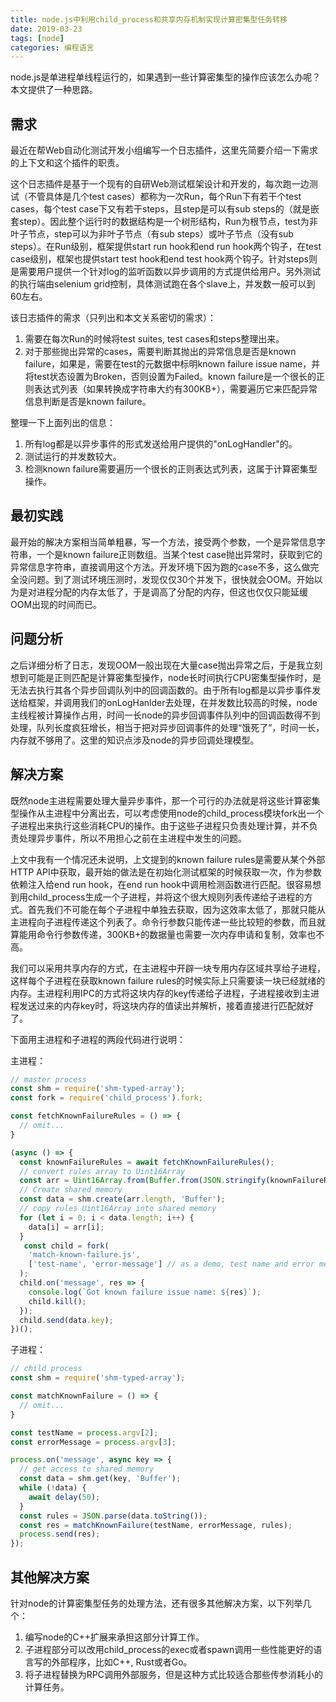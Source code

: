 ```yaml
---
title: node.js中利用child_process和共享内存机制实现计算密集型任务转移
date: 2019-03-23
tags: [node]
categories: 编程语言
---
```


node.js是单进程单线程运行的，如果遇到一些计算密集型的操作应该怎么办呢？本文提供了一种思路。

<!--more-->

## 需求

最近在帮Web自动化测试开发小组编写一个日志插件，这里先简要介绍一下需求的上下文和这个插件的职责。

这个日志插件是基于一个现有的自研Web测试框架设计和开发的，每次跑一边测试（不管具体是几个test cases）都称为一次Run，每个Run下有若干个test cases，每个test case下又有若干steps，且step是可以有sub steps的（就是嵌套step）。因此整个运行时的数据结构是一个树形结构，Run为根节点，test为非叶子节点，step可以为非叶子节点（有sub steps）或叶子节点（没有sub steps）。在Run级别，框架提供start run hook和end run hook两个钩子，在test case级别，框架也提供start test hook和end test hook两个钩子。针对steps则是需要用户提供一个针对log的监听函数以异步调用的方式提供给用户。另外测试的执行端由selenium grid控制，具体测试跑在各个slave上，并发数一般可以到60左右。

该日志插件的需求（只列出和本文关系密切的需求）：

1. 需要在每次Run的时候将test suites, test cases和steps整理出来。
2. 对于那些抛出异常的cases，需要判断其抛出的异常信息是否是known failure，如果是，需要在test的元数据中标明known failure issue name，并将test状态设置为Broken，否则设置为Failed。known failure是一个很长的正则表达式列表（如果转换成字符串大约有300KB+），需要遍历它来匹配异常信息判断是否是known failure。

整理一下上面列出的信息：

1. 所有log都是以异步事件的形式发送给用户提供的"onLogHandler"的。
2. 测试运行的并发数较大。
2. 检测known failure需要遍历一个很长的正则表达式列表，这属于计算密集型操作。

## 最初实践

最开始的解决方案相当简单粗暴，写一个方法，接受两个参数，一个是异常信息字符串，一个是known failure正则数组。当某个test case抛出异常时，获取到它的异常信息字符串，直接调用这个方法。开发环境下因为跑的case不多，这么做完全没问题。到了测试环境压测时，发现仅仅30个并发下，很快就会OOM。开始以为是对进程分配的内存太低了，于是调高了分配的内存，但这也仅仅只能延缓OOM出现的时间而已。

## 问题分析

之后详细分析了日志，发现OOM一般出现在大量case抛出异常之后，于是我立刻想到可能是正则匹配是计算密集型操作，node长时间执行CPU密集型操作时，是无法去执行其各个异步回调队列中的回调函数的。由于所有log都是以异步事件发送给框架，并调用我们的onLogHanlder去处理，在并发数比较高的时候，node主线程被计算操作占用，时间一长node的异步回调事件队列中的回调函数得不到处理，队列长度疯狂增长，相当于把对异步回调事件的处理“饿死了”，时间一长，内存就不够用了。这里的知识点涉及node的异步回调处理模型。

## 解决方案

既然node主进程需要处理大量异步事件，那一个可行的办法就是将这些计算密集型操作从主进程中分离出去，可以考虑使用node的child_process模块fork出一个子进程出来执行这些消耗CPU的操作。由于这些子进程只负责处理计算，并不负责处理异步事件，所以不用担心之前在主进程中发生的问题。

上文中我有一个情况还未说明，上文提到的known failure rules是需要从某个外部HTTP API中获取，最开始的做法是在初始化测试框架的时候获取一次，作为参数依赖注入给end run hook，在end run hook中调用检测函数进行匹配。很容易想到用child_process生成一个子进程，并将这个很大规则列表传递给子进程的方式。首先我们不可能在每个子进程中单独去获取，因为这效率太低了，那就只能从主进程向子进程传递这个列表了。命令行参数只能传递一些比较短的参数，而且就算能用命令行参数传递，300KB+的数据量也需要一次内存申请和复制，效率也不高。

我们可以采用共享内存的方式，在主进程中开辟一块专用内存区域共享给子进程，这样每个子进程在获取known failure rules的时候实际上只需要读一块已经就绪的内存。主进程利用IPC的方式将这块内存的key传递给子进程，子进程接收到主进程发送过来的内存key时，将这块内存的值读出并解析，接着直接进行匹配就好了。

下面用主进程和子进程的两段代码进行说明：

主进程：
```js
// master process
const shm = require('shm-typed-array');
const fork = require('child_process').fork;

const fetchKnownFailureRules = () => {
  // omit...
}

(async () => {
  const knownFailureRules = await fetchKnownFailureRules();
  // convert rules array to Uint16Array
  const arr = Uint16Array.from(Buffer.from(JSON.stringify(knownFailureRules)));
  // Create shared memory
  const data = shm.create(arr.length, 'Buffer');
  // copy rules Uint16Array into shared memory
  for (let i = 0; i < data.length; i++) {
    data[i] = arr[i];
  }
   const child = fork(
    'match-known-failure.js',
    ['test-name', 'error-message'] // as a demo, test name and error message are fake
  );
  child.on('message', res => {
    console.log(`Got known failure issue name: ${res}`);
    child.kill();
  });
  child.send(data.key);
})();
```

子进程：
```js
// child process
const shm = require('shm-typed-array');

const matchKnownFailure = () => {
  // omit...
}

const testName = process.argv[2];
const errorMessage = process.argv[3];

process.on('message', async key => {
  // get access to shared memory
  const data = shm.get(key, 'Buffer');
  while (!data) {
    await delay(50);
  }
  const rules = JSON.parse(data.toString());
  const res = matchKnownFailure(testName, errorMessage, rules);
  process.send(res);
});
```

## 其他解决方案

针对node的计算密集型任务的处理方法，还有很多其他解决方案，以下列举几个：

1. 编写node的C++扩展来承担这部分计算工作。
2. 子进程部分可以改用child_process的exec或者spawn调用一些性能更好的语言写的外部程序，比如C++, Rust或者Go。
3. 将子进程替换为RPC调用外部服务，但是这种方式比较适合那些传参消耗小的计算任务。
